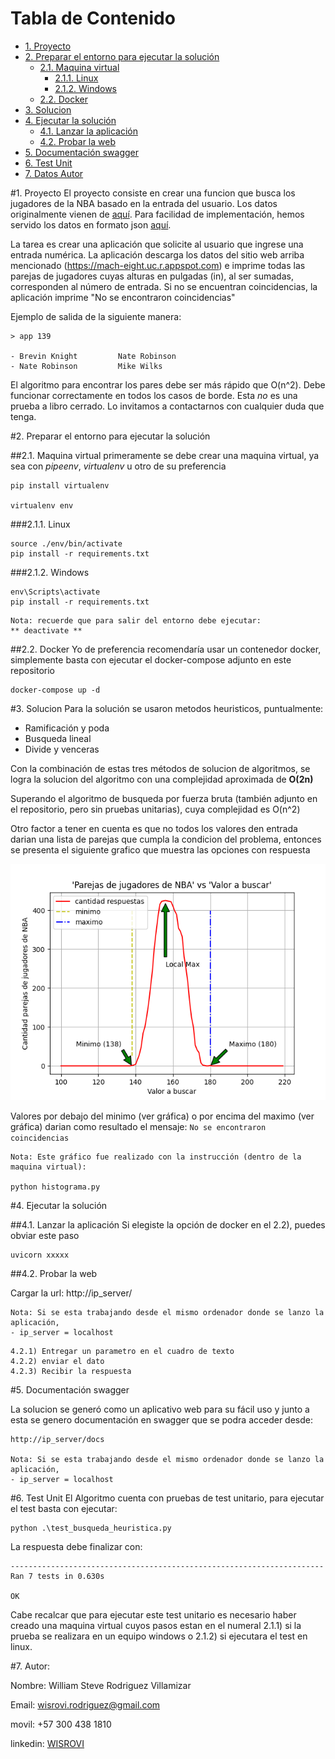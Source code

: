 # **Tabla de Contenido**
- [1. Proyecto](#1.-Proyecto)
- [2. Preparar el entorno para ejecutar la solución](#2.-Preparar-el-entorno-para-ejecutar-la-solución)
  - [2.1. Maquina virtual](#2.1.-Maquina-virtual)
    - [2.1.1. Linux](#2.1.1.-Linux)
    - [2.1.2. Windows](#2.1.2.-Windows)
  - [2.2. Docker](#2.2.-Docker)
- [3. Solucion](#3.-Solucion)
- [4. Ejecutar la solución](#4.-Ejecutar-la-solución)
  - [4.1. Lanzar la aplicación](#4.1.-Lanzar-la-aplicación)
  - [4.2. Probar la web](#4.2.-Probar-la-web)
- [5. Documentación swagger](#5.-Documentación-swagger)
- [6. Test Unit](#6.-Test-Unit)
- [7. Datos Autor](#Autor)


#1. Proyecto
El proyecto consiste en crear una funcion que busca los jugadores de la NBA
basado en la entrada del usuario. Los datos originalmente vienen de
[aquí](https://www.openintro.org/data/index.php?data=nba_heights). Para facilidad
de implementación, hemos servido los datos en formato json [aquí](https://mach-eight.uc.r.appspot.com/).

La tarea es crear una aplicación que solicite al usuario que ingrese una entrada
numérica. La aplicación descarga los datos del sitio web arriba mencionado
(https://mach-eight.uc.r.appspot.com) e imprime todas las parejas de jugadores
cuyas alturas en pulgadas (in), al ser sumadas, corresponden al número de entrada.
Si no se encuentran coincidencias, la aplicación imprime "No se encontraron coincidencias"

Ejemplo de salida de la siguiente manera:
```
> app 139

- Brevin Knight         Nate Robinson
- Nate Robinson         Mike Wilks
```

El algoritmo para encontrar los pares debe ser más rápido que O(n^2). Debe
funcionar correctamente en todos los casos de borde. Esta _no_ es una prueba a
libro cerrado. Lo invitamos a contactarnos con cualquier duda que tenga.


#2. Preparar el entorno para ejecutar la solución

##2.1. Maquina virtual
primeramente se debe crear una maquina virtual, ya sea con *pipeenv*, *virtualenv* u otro de su preferencia

```
pip install virtualenv

virtualenv env
```

###2.1.1. Linux
```
source ./env/bin/activate
pip install -r requirements.txt
```

###2.1.2. Windows
```
env\Scripts\activate
pip install -r requirements.txt
```

```
Nota: recuerde que para salir del entorno debe ejecutar:
** deactivate **
```


##2.2. Docker
Yo de preferencia recomendaría usar un contenedor docker, 
simplemente basta con ejecutar el docker-compose adjunto en este repositorio
```
docker-compose up -d
```


#3. Solucion
Para la solución se usaron metodos heuristicos, puntualmente:
- Ramificación y poda
- Busqueda lineal
- Divide y venceras

Con la combinación de estas tres métodos de solucion de algoritmos, se logra la solucion del algoritmo con una complejidad aproximada de **O(2n)**

Superando el algoritmo de busqueda por fuerza bruta (también adjunto en el repositorio, pero sin pruebas unitarias), cuya complejidad es O(n^2)

Otro factor a tener en cuenta es que no todos los valores den entrada darian una lista de parejas que cumpla la condicion del problema, entonces se presenta el siguiente grafico que muestra las opciones con respuesta

![Image text](lib/histograma_posibles_soluciones.png)

Valores por debajo del minimo (ver gráfica) o por encima del maximo (ver gráfica) darian como resultado el mensaje: ```No se encontraron coincidencias```


```
Nota: Este gráfico fue realizado con la instrucción (dentro de la maquina virtual):

python histograma.py
```

#4. Ejecutar la solución

##4.1. Lanzar la aplicación
Si elegiste la opción de docker en el 2.2), puedes obviar este paso
```
uvicorn xxxxx
```
##4.2. Probar la web

Cargar la url: http://ip_server/
```
Nota: Si se esta trabajando desde el mismo ordenador donde se lanzo la aplicación, 
- ip_server = localhost
```

```
4.2.1) Entregar un parametro en el cuadro de texto
4.2.2) enviar el dato
4.2.3) Recibir la respuesta
```

#5. Documentación swagger

La solucion se generó como un aplicativo web para su fácil uso y junto a esta se genero documentación en swagger que se podra acceder desde:
```
http://ip_server/docs

Nota: Si se esta trabajando desde el mismo ordenador donde se lanzo la aplicación, 
- ip_server = localhost
```


#6. Test Unit
El Algoritmo cuenta con pruebas de test unitario, para ejecutar el test basta con ejecutar:
```
python .\test_busqueda_heuristica.py
```


La respuesta debe finalizar con:
```
----------------------------------------------------------------------
Ran 7 tests in 0.630s

OK
```

Cabe recalcar que para ejecutar este test unitario es necesario haber creado una maquina virtual cuyos pasos estan en el numeral 2.1.1) si la prueba se realizara en un equipo windows o 2.1.2) si ejecutara el test en linux.


#7. Autor:

Nombre: William Steve Rodriguez Villamizar

Email: wisrovi.rodriguez@gmail.com

movil: +57 300 438 1810

linkedin: [WISROVI](https://www.linkedin.com/in/wisrovi-rodriguez/)




